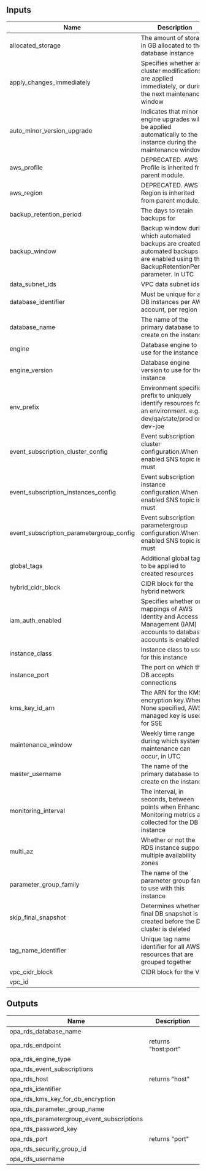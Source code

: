 ## Inputs

| Name | Description | Type | Default | Required |
|------|-------------|:----:|:-----:|:-----:|
| allocated\_storage | The amount of storage in GB allocated to the database instance | string | `"50"` | no |
| apply\_changes\_immediately | Specifies whether any cluster modifications are applied immediately, or during the next maintenance window | string | `"true"` | no |
| auto\_minor\_version\_upgrade | Indicates that minor engine upgrades will be applied automatically to the DB instance during the maintenance window | string | `"true"` | no |
| aws\_profile | DEPRECATED. AWS Profile is inherited from parent module. | string | `""` | no |
| aws\_region | DEPRECATED. AWS Region is inherited from parent module. | string | `"us-east-1"` | no |
| backup\_retention\_period | The days to retain backups for | string | `"3"` | no |
| backup\_window | Backup window during which automated backups are created if automated backups are enabled using the BackupRetentionPeriod parameter. In UTC | string | `"06:00-08:00"` | no |
| data\_subnet\_ids | VPC data subnet ids | list | n/a | yes |
| database\_identifier | Must be unique for all DB instances per AWS account, per region | string | n/a | yes |
| database\_name | The name of the primary database to create on the instance | string | n/a | yes |
| engine | Database engine to use for the instance | string | n/a | yes |
| engine\_version | Database engine version to use for the instance | string | n/a | yes |
| env\_prefix | Environment specific prefix to uniquely identify resources for an environment. e.g. dev/qa/state/prod or dev-joe | string | n/a | yes |
| event\_subscription\_cluster\_config | Event subscription cluster configuration.When enabled SNS topic is must | map | `<map>` | no |
| event\_subscription\_instances\_config | Event subscription instance configuration.When enabled SNS topic is must | map | `<map>` | no |
| event\_subscription\_parametergroup\_config | Event subscription parametergroup configuration.When enabled SNS topic is must | map | `<map>` | no |
| global\_tags | Additional global tags to be applied to created resources | map | n/a | yes |
| hybrid\_cidr\_block | CIDR block for the hybrid network | list | n/a | yes |
| iam\_auth\_enabled | Specifies whether or mappings of AWS Identity and Access Management (IAM) accounts to database accounts is enabled | string | `"true"` | no |
| instance\_class | Instance class to use for this instance | string | n/a | yes |
| instance\_port | The port on which the DB accepts connections | string | n/a | yes |
| kms\_key\_id\_arn | The ARN for the KMS encryption key.When None specified, AWS managed key is used for SSE | string | `""` | no |
| maintenance\_window | Weekly time range during which system maintenance can occur, in UTC | string | `"sat:08:00-sat:10:00"` | no |
| master\_username | The name of the primary database to create on the instance | string | n/a | yes |
| monitoring\_interval | The interval, in seconds, between points when Enhanced Monitoring metrics are collected for the DB instance | string | `"1"` | no |
| multi\_az | Whether or not the RDS instance support multiple availability zones | string | `"false"` | no |
| parameter\_group\_family | The name of the parameter group family to use with this instance | string | n/a | yes |
| skip\_final\_snapshot | Determines whether a final DB snapshot is created before the DB cluster is deleted | string | `"false"` | no |
| tag\_name\_identifier | Unique tag name identifier for all AWS resources that are grouped together | string | n/a | yes |
| vpc\_cidr\_block | CIDR block for the VPC | list | n/a | yes |
| vpc\_id |  | string | n/a | yes |

## Outputs

| Name | Description |
|------|-------------|
| opa\_rds\_database\_name |  |
| opa\_rds\_endpoint | returns "host:port" |
| opa\_rds\_engine\_type |  |
| opa\_rds\_event\_subscriptions |  |
| opa\_rds\_host | returns "host" |
| opa\_rds\_identifier |  |
| opa\_rds\_kms\_key\_for\_db\_encryption |  |
| opa\_rds\_parameter\_group\_name |  |
| opa\_rds\_parametergroup\_event\_subscriptions |  |
| opa\_rds\_password\_key |  |
| opa\_rds\_port | returns "port" |
| opa\_rds\_security\_group\_id |  |
| opa\_rds\_username |  |

